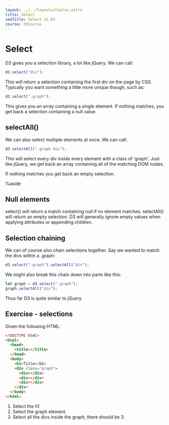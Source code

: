 ```yaml
---
layout: ../../layouts/Course.astro
title: Select
seoTitle: Select in D3
course: d3Course
---
```


# Select

D3 gives you a selection library, a lot like jQuery. We can call:

```js
d3.select("div");
```

This will return a selection containing the first div on the page by CSS. Typically you want something a little more unique though, such as:

```js
d3.select(".graph");
```

This gives you an array containing a single element. If nothing matches, you get back a selection containing a null value.

## selectAll()

We can also select multiple elements at once. We can call:

```js
d3.selectAll(".graph div");
```

This will select every div inside every element with a class of 'graph'. Just like jQuery, we get back an array containing all of the matching DOM nodes.

If nothing matches you get back an empty selection.

%aside

## Null elements

select() will return a match containing null if no element matches. selectAll() will return an empty selection. D3 will generally ignore empty values when applying attributes or appending children.

## Selection chaining

We can of course also chain selections together. Say we wanted to match the divs within a .graph:

```js
d3.select(".graph").selectAll("div");
```

We might also break this chain down into parts like this:

```js
let graph = d3.select(".graph");
graph.selectAll("div");
```

Thus far D3 is quite similar to jQuery.

## Exercise - selections

Given the following HTML:

```html
<!DOCTYPE html>
<html>
  <head>
    <title></title>
  </head>
  <body>
    <h1>Title</h1>
    <div class="graph">
      <div></div>
      <div></div>
      <div></div>
    </div>
  </body>
</html>
```

1. Select the h1.
2. Select the graph element.
3. Select all the divs inside the graph, there should be 3.
